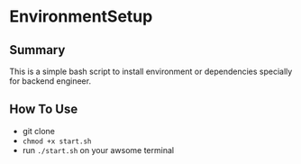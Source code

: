 # EnvironmentSetup

## Summary

This is a simple bash script to install environment or dependencies specially for backend engineer.

## How To Use

- git clone
- ```chmod +x start.sh```
- run ```./start.sh``` on your awsome terminal